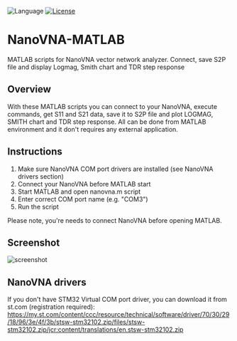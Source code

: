 ![Language](https://img.shields.io/badge/language-MATLAB-red.svg)
[![License](https://img.shields.io/badge/license-GNU%20GPLv3-blue.svg)](https://www.gnu.org/licenses/gpl.html)

# NanoVNA-MATLAB
MATLAB scripts for NanoVNA vector network analyzer. Connect, save S2P file and display Logmag, Smith chart and TDR step response

## Overview

With these MATLAB scripts you can connect to your NanoVNA, execute commands, get S11 and S21 data, save it to S2P file and plot LOGMAG, SMITH chart and TDR step response. All can be done from MATLAB environment and it don't requires any external application.

## Instructions

1) Make sure NanoVNA COM port drivers are installed (see NanoVNA drivers section)
2) Connect your NanoVNA before MATLAB start
3) Start MATLAB and open nanovna.m script
4) Enter correct COM port name (e.g. "COM3")
5) Run the script

Please note, you're needs to connect NanoVNA before opening MATLAB.

## Screenshot

![screenshot](https://user-images.githubusercontent.com/46676744/67643701-d8063300-f922-11e9-8d20-a603cd2859bf.png)


## NanoVNA drivers
If you don't have STM32 Virtual COM port driver, you can download it from st.com (registration required): 
https://my.st.com/content/ccc/resource/technical/software/driver/70/30/29/18/96/3e/4f/3b/stsw-stm32102.zip/files/stsw-stm32102.zip/jcr:content/translations/en.stsw-stm32102.zip
